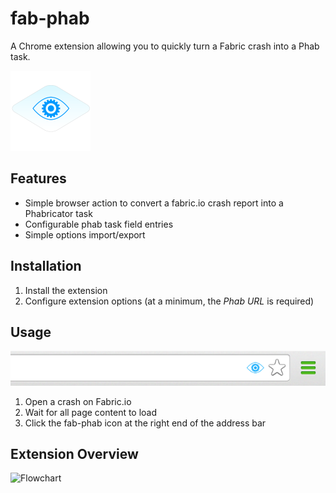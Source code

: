 # fab-phab

A Chrome extension allowing you to quickly turn a Fabric crash into a Phab task.

<img src="static/logo.png" width="128" />

## Features

* Simple browser action to convert a fabric.io crash report into a Phabricator task
* Configurable phab task field entries
* Simple options import/export

## Installation

1. Install the extension
2. Configure extension options (at a minimum, the *Phab URL* is required)

## Usage

![Address Bar](static/address-bar.png)

1. Open a crash on Fabric.io
2. Wait for all page content to load
3. Click the fab-phab icon at the right end of the address bar

## Extension Overview

![Flowchart](https://cdn.rawgit.com/TannerPerrien/fab-phab/master/static/fab-phab.svg)
